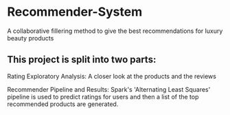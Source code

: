 # Recommender-System
A collaborative fillering method to give the best recommendations for luxury beauty products

## This project is split into two parts:

  Rating Exploratory Analysis: A closer look at the products and the reviews
  
  Recommender Pipeline and Results: Spark's 'Alternating Least Squares' pipeline is used to predict ratings for users and then a list of the top recommended products are generated. 
